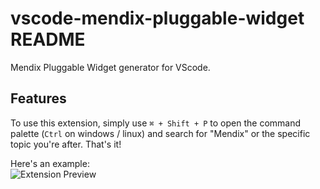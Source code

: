 # vscode-mendix-pluggable-widget README

Mendix Pluggable Widget generator for VScode.

## Features

To use this extension, simply use `⌘ + Shift + P` to open the command palette (`Ctrl` on windows / linux) and search for "Mendix" or the specific topic you're after. That's it!


Here's an example:    
![Extension Preview](img/preview.gif)
